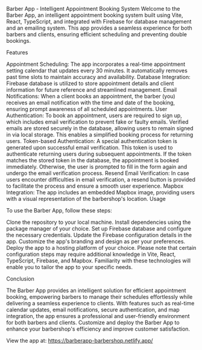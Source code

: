 
Barber App - Intelligent Appointment Booking System
Welcome to the Barber App, an intelligent appointment booking system built using Vite, React, TypeScript, and integrated with Firebase for database management and an emailing system. This app provides a seamless experience for both barbers and clients, ensuring efficient scheduling and preventing double bookings.

Features

Appointment Scheduling: The app incorporates a real-time appointment setting calendar that updates every 30 minutes. It automatically removes past time slots to maintain accuracy and availability.
Database Integration: Firebase database is utilized to store appointment details and client information for future reference and streamlined management.
Email Notifications: When a client books an appointment, the barber (you) receives an email notification with the time and date of the booking, ensuring prompt awareness of all scheduled appointments.
User Authentication: To book an appointment, users are required to sign up, which includes email verification to prevent fake or faulty emails. Verified emails are stored securely in the database, allowing users to remain signed in via local storage. This enables a simplified booking process for returning users.
Token-based Authentication: A special authentication token is generated upon successful email verification. This token is used to authenticate returning users during subsequent appointments. If the token matches the stored token in the database, the appointment is booked immediately. Otherwise, the user is prompted to fill in the form again and undergo the email verification process.
Resend Email Verification: In case users encounter difficulties in email verification, a resend button is provided to facilitate the process and ensure a smooth user experience.
Mapbox Integration: The app includes an embedded Mapbox image, providing users with a visual representation of the barbershop's location.
Usage

To use the Barber App, follow these steps:

Clone the repository to your local machine.
Install dependencies using the package manager of your choice.
Set up Firebase database and configure the necessary credentials.
Update the Firebase configuration details in the app.
Customize the app's branding and design as per your preferences.
Deploy the app to a hosting platform of your choice.
Please note that certain configuration steps may require additional knowledge in Vite, React, TypeScript, Firebase, and Mapbox. Familiarity with these technologies will enable you to tailor the app to your specific needs.

Conclusion

The Barber App provides an intelligent solution for efficient appointment booking, empowering barbers to manage their schedules effortlessly while delivering a seamless experience to clients. With features such as real-time calendar updates, email notifications, secure authentication, and map integration, the app ensures a professional and user-friendly environment for both barbers and clients. Customize and deploy the Barber App to enhance your barbershop's efficiency and improve customer satisfaction.

View the app at:
https://barberapp-barbershop.netlify.app/
